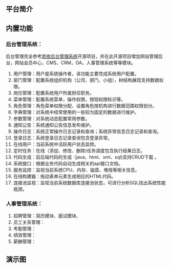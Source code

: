 ## 平台简介

## 内置功能

### 后台管理系统：
后台管理完全参考[若依后台管理系统](https://gitee.com/y_project/RuoYi)开源项目，并在此开源项目增加网站管理后台，网站会员中心，CMS，CRM，OA，人事管理系统等等模块。
1.  用户管理：用户是系统操作者，该功能主要完成系统用户配置。
2.  部门管理：配置系统组织机构（公司、部门、小组），树结构展现支持数据权限。
3.  岗位管理：配置系统用户所属担任职务。
4.  菜单管理：配置系统菜单，操作权限，按钮权限标识等。
5.  角色管理：角色菜单权限分配、设置角色按机构进行数据范围权限划分。
6.  字典管理：对系统中经常使用的一些较为固定的数据进行维护。
7.  参数管理：对系统动态配置常用参数。
8.  通知公告：系统通知公告信息发布维护。
9.  操作日志：系统正常操作日志记录和查询；系统异常信息日志记录和查询。
10.  登录日志：系统登录日志记录查询包含登录异常。
11.  在线用户：当前系统中活跃用户状态监控。
12.  定时任务：在线（添加、修改、删除)任务调度包含执行结果日志。
13.  代码生成：前后端代码的生成（java、html、xml、sql)支持CRUD下载 。
14.  系统接口：根据业务代码自动生成相关的api接口文档。
15.  服务监控：监视当前系统CPU、内存、磁盘、堆栈等相关信息。
16.  在线构建器：拖动表单元素生成相应的HTML代码。
17.  连接池监视：监视当前系统数据库连接池状态，可进行分析SQL找出系统性能瓶颈。



### 人事管理系统：
1. 招聘管理：简历模块、面试模块、
2. 员工关系管理：
3. 考勤管理：
4. 绩效管理：
5. 薪酬管理：

## 演示图